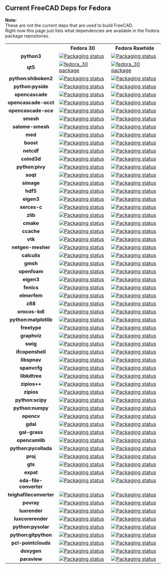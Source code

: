 ## Current FreeCAD Deps for Fedora ##
__Note:__  
These are not the current deps that are used to build FreeCAD.  
Right now this page just lists what dependencies are available in the Fedora package repositories.

<table>
  <tr>
    <th></th>
    <th>Fedora 30</th>
    <th>Fedora Rawhide</th>
  </tr>
  <tr>
    <td align="center"><b>python3</b></td>
    <td valign="top"><a href="https://repology.org/metapackage/python3/versions"><img src="https://repology.org/badge/version-for-repo/fedora_30/python3.svg?header=Fedora 30 python3" alt="Packaging status"></a>
    </td>
    <td valign="top"><a href="https://repology.org/metapackage/python3/versions"><img src="https://repology.org/badge/version-for-repo/fedora_rawhide/python3.svg?header=Fedora Rawhide python3" alt="Packaging status"></a>
    </td>
  </tr>
  <tr>
    <td align="center"><b>qt5</b></td>
    <td valign="top"><a href="https://repology.org/metapackage/qt5/versions"><img src="https://repology.org/badge/version-for-repo/fedora_30/qt5.svg?header=Qt5" alt="fedora_30 package"></a>
    </td>
    <td valign="top"><a href="https://repology.org/metapackage/qt5/versions"><img src="https://repology.org/badge/version-for-repo/fedora_rawhide/qt5.svg?header=Qt5 Fedora Rawhide" alt="fedora_30 package"></a>
    </td>
  </tr>
  <tr>
    <td align="center"><b>python:shiboken2</b></td>
    <td valign="top" ><a href="https://repology.org/metapackage/python:shiboken2/versions"><img src="https://repology.org/badge/version-for-repo/fedora_30/python:shiboken2.svg?header=python%3Ashiboken2" alt="Packaging status"></a>
    </td>
    <td valign="top"><a href="https://repology.org/metapackage/python:shiboken2/versions"><img src="https://repology.org/badge/version-for-repo/fedora_rawhide/python:shiboken2.svg?header=python%3Ashiboken2" alt="Packaging status"></a>
  </tr>
  <tr>
    <td align="center"><b>python:pyside</b></td>
    <td valign="top"><a href="https://repology.org/metapackage/python:pyside2/versions"><img src="https://repology.org/badge/version-for-repo/fedora_30/python:pyside2.svg?header=python%3Apyside2" alt="Packaging status"></a>
    </td>
    <td valign="top"><a href="https://repology.org/metapackage/python:pyside2/versions"><img src="https://repology.org/badge/version-for-repo/fedora_rawhide/python:pyside2.svg?header=python%3Apyside2" alt="Packaging status"></a>
    </td>
  </tr>
  <tr>
    <td align="center"><b>opencascade</b></td>
    <td valign="top"><a href="https://repology.org/metapackage/opencascade/versions">
      <img src="https://repology.org/badge/version-for-repo/fedora_30/opencascade.svg?header=Fedora 30 opencascade" alt="Packaging status"></a>
    </td>
    <td valign="top"><a href="https://repology.org/metapackage/opencascade/versions">
      <img src="https://repology.org/badge/version-for-repo/fedora_rawhide/opencascade.svg?header=Fedora Rawhide opencascade" alt="Packaging status"></a>
    </td>
  </tr>
  <tr>
    <td align="center"><b>opencascade-occt</b></td>
    <td valign="top"><a href="https://repology.org/metapackage/opencascade-occt/versions">
      <img src="https://repology.org/badge/version-for-repo/fedora_30/opencascade-oce.svg?header=Fedora 30 occt" alt="Packaging status"></a>
    </td>
    <td valign="top"><a href="https://repology.org/metapackage/opencascade-occt/versions">
      <img src="https://repology.org/badge/version-for-repo/fedora_rawhide/opencascade-oce.svg?header=Fedora Rawhide occt" alt="Packaging status"></a>
    </td>
  </tr>
  <tr>
    <td align="center"><b>opencascade-oce</b></td>
    <td valign="top"><a href="https://repology.org/metapackage/opencascade-oce/versions">
      <img src="https://repology.org/badge/version-for-repo/fedora_30/opencascade-oce.svg?header=Fedora 30 oce" alt="Packaging status"></a>
    </td>
    <td valign="top"><a href="https://repology.org/metapackage/opencascade-oce/versions">
      <img src="https://repology.org/badge/version-for-repo/fedora_rawhide/opencascade-oce.svg?header=Fedora Rawhide oce" alt="Packaging status"></a>
    </td>
  </tr>
  <tr>
    <td align="center"><b>smesh</b></td>
    <td valign="top"><a href="https://repology.org/metapackage/smesh/versions">
      <img src="https://repology.org/badge/version-for-repo/fedora_30/smesh.svg?header=Fedora 30 smesh" alt="Packaging status"></a>
    </td>
    <td valign="top"><a href="https://repology.org/metapackage/smesh/versions">
      <img src="https://repology.org/badge/version-for-repo/fedora_rawhide/smesh.svg?header=Fedora Rawhide smesh" alt="Packaging status"></a>
    </td>
  </tr>
  <tr>
    <td align="center"><b>salome-smesh</b></td>
    <td valign="top"><a href="https://repology.org/metapackage/salome-smesh/versions">
      <img src="https://repology.org/badge/version-for-repo/fedora_30/salomesmesh.svg?header=Fedora 30 salome-smesh" alt="Packaging status"></a>
    </td>
    <td valign="top"><a href="https://repology.org/metapackage/salome-smesh/versions">
      <img src="https://repology.org/badge/version-for-repo/fedora_rawhide/salome-smesh.svg?header=Fedora Rawhide salome-smesh" alt="Packaging status"></a>
    </td>
  </tr>
  <tr>
    <td align="center"><b>med</b></td>
    <td valign="top"><a href="https://repology.org/metapackage/med/versions">
      <img src="https://repology.org/badge/version-for-repo/fedora_30/med.svg?header=Fedora 30 med" alt="Packaging status"></a>
    </td>
    <td valign="top"><a href="https://repology.org/metapackage/med/versions">
      <img src="https://repology.org/badge/version-for-repo/fedora_rawhide/med.svg?header=Fedora Rawhide med" alt="Packaging status"></a>
    </td>
  </tr>
  <tr>
    <td align="center"><b>boost</b></td>
    <td valign="top"><a href="https://repology.org/metapackage/boost/versions">
      <img src="https://repology.org/badge/version-for-repo/fedora_30/boost.svg?header=Fedora 30 boost" alt="Packaging status"></a>
    </td>
    <td valign="top"><a href="https://repology.org/metapackage/boost/versions">
      <img src="https://repology.org/badge/version-for-repo/fedora_rawhide/boost.svg?header=Fedora Rawhide boost" alt="Packaging status"></a>
    </td>
  </tr>
  <tr>
   <td align="center"><b>netcdf</b></td>
   <td valign="top"><a href="https://repology.org/metapackage/netcdf/versions">
      <img src="https://repology.org/badge/version-for-repo/fedora_30/netcdf.svg?header=Fedora 30 netcdf" alt="Packaging status"></a>
    </td>
    <td valign="top"><a href="https://repology.org/metapackage/netcdf/versions">
      <img src="https://repology.org/badge/version-for-repo/fedora_rawhide/netcdf.svg?header=Fedora Rawhide netcdf" alt="Packaging status"></a>
    </td>
  </tr>
  <tr>
    <td align="center"><b>coind3d</b></td>
    <td valign="top"><a href="https://repology.org/metapackage/coin3d/versions">
      <img src="https://repology.org/badge/version-for-repo/fedora_30/coin3d.svg?header=Fedora 30 coin3d" alt="Packaging status"></a>
    </td>
    <td valign="top"><a href="https://repology.org/metapackage/coin3d/versions">
      <img src="https://repology.org/badge/version-for-repo/fedora_rawhide/coin3d.svg?header=Fedora Rawhide coin3d" alt="Packaging status"></a>
    </td>
  </tr>
  <tr>
     <td align="center"><b>python:pivy</b></td>
   <td valign="top"><a href="https://repology.org/metapackage/python:pivy/versions">
      <img src="https://repology.org/badge/version-for-repo/fedora_30/python:pivy.svg?header=Fedora 30 python%3pivy" alt="Packaging status"></a>
    </td>
    <td valign="top"><a href="https://repology.org/metapackage/python:pivy/versions">
      <img src="https://repology.org/badge/version-for-repo/fedora_rawhide/python:pivy.svg?header=Fedora Rawhide python%3pivy" alt="Packaging status"></a>
    </td>
  </tr>
  <tr>
    <td align="center"><b>soqt</b></td>
    <td valign="top"><a href="https://repology.org/metapackage/soqt/versions">
      <img src="https://repology.org/badge/version-for-repo/fedora_30/soqt.svg?header=Fedora 30 soqt" alt="Packaging status"></a>
    </td>
    <td valign="top"><a href="https://repology.org/metapackage/soqt/versions">
      <img src="https://repology.org/badge/version-for-repo/fedora_rawhide/soqt.svg?header=Fedora Rawhide soqt" alt="Packaging status"></a>
    </td>
  </tr>
  <tr>
    <td align="center"><b>simage</b></td>
    <td valign="top"><a href="https://repology.org/metapackage/simage/versions">
      <img src="https://repology.org/badge/version-for-repo/fedora_30/simage.svg?header=Fedora 30 simage" alt="Packaging status"></a>
    </td>
    <td valign="top"><a href="https://repology.org/metapackage/simage/versions">
      <img src="https://repology.org/badge/version-for-repo/fedora_rawhide/simage.svg?header=Fedora Rawhide simage" alt="Packaging status"></a>
    </td>
  </tr>
  <tr>
    <td align="center"><b>hdf5</b></td>
    <td valign="top"><a href="https://repology.org/metapackage/hdf5/versions">
      <img src="https://repology.org/badge/version-for-repo/fedora_30/hdf5.svg?header=Fedora 30 hdf5" alt="Packaging status"></a>
    </td>
    <td valign="top"><a href="https://repology.org/metapackage/hdf5/versions">
      <img src="https://repology.org/badge/version-for-repo/fedora_rawhide/hdf5.svg?header=Fedora Rawhide hdf5" alt="Packaging status"></a>
    </td>
  </tr>
  <tr>
    <td align="center"><b>eigen3</b></td>
    <td valign="top"><a href="https://repology.org/metapackage/eigen3/versions">
      <img src="https://repology.org/badge/version-for-repo/fedora_30/eigen3.svg?header=Fedora 30 eigen3" alt="Packaging status"></a>
    </td>
    <td valign="top"><a href="https://repology.org/metapackage/eigen3/versions">
      <img src="https://repology.org/badge/version-for-repo/fedora_rawhide/eigen3.svg?header=Fedora Rawhide eigen3" alt="Packaging status"></a>
    </td>
  </tr>
  <tr>
    <td align="center"><b>xerces-c</b></td>
    <td valign="top"><a href="https://repology.org/metapackage/xerces-c/versions">
      <img src="https://repology.org/badge/version-for-repo/fedora_30/xerces-c.svg?header=Fedora 30 xerces-c" alt="Packaging status"></a>
    </td>
    <td valign="top"><a href="https://repology.org/metapackage/xerces-c/versions">
      <img src="https://repology.org/badge/version-for-repo/fedora_rawhide/xerces-c.svg?header=Fedora Rawhide xerces-c" alt="Packaging status"></a>
    </td>
  </tr>
  <tr>
    <td align="center"><b>zlib</b></td>
    <td valign="top"><a href="https://repology.org/metapackage/zlib/versions">
      <img src="https://repology.org/badge/version-for-repo/fedora_30/zlib.svg?header=Fedora 30 zlib" alt="Packaging status"></a>
    </td>
    <td valign="top"><a href="https://repology.org/metapackage/zlib/versions">
      <img src="https://repology.org/badge/version-for-repo/fedora_rawhide/zlib.svg?header=Fedora Rawhide zlib" alt="Packaging status"></a>
    </td>
  </tr>
  <tr>
    <td align="center"><b>cmake</b></td>
    <td valign="top"><a href="https://repology.org/metapackage/cmake/versions">
      <img src="https://repology.org/badge/version-for-repo/fedora_30/cmake.svg?header=Fedora 30 cmake" alt="Packaging status"></a>
    </td>
    <td valign="top"><a href="https://repology.org/metapackage/cmake/versions">
      <img src="https://repology.org/badge/version-for-repo/fedora_rawhide/cmake.svg?header=Fedora Rawhide cmake" alt="Packaging status"></a>
    </td>
  </tr>
  <tr>
    <td align="center"><b>ccache</b></td>
    <td valign="top"><a href="https://repology.org/metapackage/ccache/versions">
      <img src="https://repology.org/badge/version-for-repo/fedora_30/ccache.svg?header=Fedora 30 ccache" alt="Packaging status"></a>
    </td>
    <td valign="top"><a href="https://repology.org/metapackage/ccache/versions">
      <img src="https://repology.org/badge/version-for-repo/fedora_rawhide/ccache.svg?header=Fedora Rawhide ccache" alt="Packaging status"></a>
    </td>
  </tr>
  <tr>
    <td align="center"><b>vtk</b></td>
    <td valign="top"><a href="https://repology.org/metapackage/vtk/versions">
      <img src="https://repology.org/badge/version-for-repo/fedora_30/vtk.svg?header=Fedora 30 vtk" alt="Packaging status"></a>
    </td>
    <td valign="top"><a href="https://repology.org/metapackage/vtk/versions">
      <img src="https://repology.org/badge/version-for-repo/fedora_rawhide/vtk.svg?header=Fedora Rawhide vtk" alt="Packaging status"></a>
    </td>
  </tr>
  <tr>
    <td align="center"><b>netgen-mesher</b></td>
    <td valign="top"><a href="https://repology.org/metapackage/netgen-mesher/versions">
      <img src="https://repology.org/badge/version-for-repo/fedora_30/netgen-mesher.svg?header=Fedora 30 netgen-mesher" alt="Packaging status"></a>
    </td>
    <td valign="top"><a href="https://repology.org/metapackage/netgen-mesher/versions">
      <img src="https://repology.org/badge/version-for-repo/fedora_rawhide/netgen-mesher.svg?header=Fedora Rawhide netgen-mesher" alt="Packaging status"></a>
    </td>
  </tr>
  <tr>
    <td align="center"><b>calculix</b></td>
    <td valign="top"><a href="https://repology.org/metapackage/calculix/versions">
      <img src="https://repology.org/badge/version-for-repo/fedora_30/calculix.svg?header=Fedora 30 calculix" alt="Packaging status"></a>
    </td>
    <td valign="top"><a href="https://repology.org/metapackage/calculix/versions">
      <img src="https://repology.org/badge/version-for-repo/fedora_rawhide/calculix.svg?header=Fedora Rawhide calculix" alt="Packaging status"></a>
    </td>
  </tr>
  <tr>
    <td align="center"><b>gmsh</b></td>
    <td valign="top"><a href="https://repology.org/metapackage/gmsh/versions">
      <img src="https://repology.org/badge/version-for-repo/fedora_30/gmsh.svg?header=Fedora 30 gmsh" alt="Packaging status"></a>
    </td>
    <td valign="top"><a href="https://repology.org/metapackage/gmsh/versions">
      <img src="https://repology.org/badge/version-for-repo/fedora_rawhide/gmsh.svg?header=Fedora Rawhide gmsh" alt="Packaging status"></a>
    </td>
  </tr>
  <tr>
    <td align="center"><b>openfoam</b></td>
    <td valign="top"><a href="https://repology.org/metapackage/openfoam/versions">
      <img src="https://repology.org/badge/version-for-repo/fedora_30/openfoam.svg?header=Fedora 30 openfoam" alt="Packaging status"></a>
    </td>
    <td valign="top"><a href="https://repology.org/metapackage/openfoam/versions">
      <img src="https://repology.org/badge/version-for-repo/fedora_rawhide/openfoam.svg?header=Fedora Rawhide openfoam" alt="Packaging status"></a>
    </td>
  </tr>
  <tr>
    <td align="center"><b>eigen3</b></td>
    <td valign="top"><a href="https://repology.org/metapackage/eigen3/versions">
      <img src="https://repology.org/badge/version-for-repo/fedora_30/eigen3.svg?header=Fedora 30 eigen3" alt="Packaging status"></a>
    </td>
    <td valign="top"><a href="https://repology.org/metapackage/eigen3/versions">
      <img src="https://repology.org/badge/version-for-repo/fedora_rawhide/eigen3.svg?header=Fedora Rawhide eigen3" alt="Packaging status"></a>
    </td>
  </tr>
  <tr>
    <td align="center"><b>fenics</b></td>
    <td valign="top"><a href="https://repology.org/metapackage/fenics/versions">
      <img src="https://repology.org/badge/version-for-repo/fedora_30/fenics.svg?header=Fedora 30 fenics" alt="Packaging status"></a>
    </td>
    <td valign="top"><a href="https://repology.org/metapackage/fenics/versions">
      <img src="https://repology.org/badge/version-for-repo/fedora_rawhide/fenics.svg?header=Fedora Rawhide fenics" alt="Packaging status"></a>
    </td>
  </tr>
  <tr>
    <td align="center"><b>elmerfem</b></td>
    <td valign="top"><a href="https://repology.org/metapackage/elmerfem/versions">
      <img src="https://repology.org/badge/version-for-repo/fedora_30/elmerfem.svg?header=Fedora 30 elmerfem" alt="Packaging status"></a>
    </td>
    <td valign="top"><a href="https://repology.org/metapackage/elmerfem/versions">
      <img src="https://repology.org/badge/version-for-repo/fedora_rawhide/elmerfem.svg?header=Fedora Rawhide elmerfem" alt="Packaging status"></a>
    </td>
  </tr>
  <tr>
    <td align="center"><b>z88</b></td>
    <td valign="top"><a href="https://repology.org/metapackage/z88/versions">
      <img src="https://repology.org/badge/version-for-repo/fedora_30/z88.svg?header=Fedora 30 z88" alt="Packaging status"></a>
    </td>
    <td valign="top"><a href="https://repology.org/metapackage/z88/versions">
      <img src="https://repology.org/badge/version-for-repo/fedora_rawhide/z88.svg?header=Fedora Rawhide z88" alt="Packaging status"></a>
    </td>
  </tr>
  <tr>
    <td align="center"><b>orocos-kdl</b></td>
    <td valign="top"><a href="https://repology.org/metapackage/orocos-kdl/versions">
      <img src="https://repology.org/badge/version-for-repo/fedora_30/orocos-kdl.svg?header=Fedora 30 orocos-kdl" alt="Packaging status"></a>
    </td>
    <td valign="top"><a href="https://repology.org/metapackage/orocos-kdl/versions">
      <img src="https://repology.org/badge/version-for-repo/fedora_rawhide/orocos-kdl.svg?header=Fedora Rawhide orocos-kdl" alt="Packaging status"></a>
    </td>
  </tr>
  <tr>
    <td align="center"><b>python:matplotlib</b></td>
    <td valign="top"><a href="https://repology.org/metapackage/python:matplotlib/versions">
      <img src="https://repology.org/badge/version-for-repo/fedora_30/python:matplotlib.svg?header=Fedora 30 matplotlib" alt="Packaging status"></a>
    </td>
    <td valign="top"><a href="https://repology.org/metapackage/python:matplotlib/versions">
      <img src="https://repology.org/badge/version-for-repo/fedora_rawhide/python:matplotlib.svg?header=Fedora Rawhide matplotlib" alt="Packaging status"></a>
    </td>
  </tr>
  <tr>
    <td align="center"><b>freetype</b></td>
    <td valign="top"><a href="https://repology.org/metapackage/freetype/versions">
      <img src="https://repology.org/badge/version-for-repo/fedora_30/freetype.svg?header=Fedora 30 freetype" alt="Packaging status"></a>
    </td>
    <td valign="top"><a href="https://repology.org/metapackage/freetype/versions">
      <img src="https://repology.org/badge/version-for-repo/fedora_rawhide/freetype.svg?header=Fedora Rawhide freetype" alt="Packaging status"></a>
    </td>
  </tr>
  <tr>
    <td align="center"><b>graphviz</b></td>
    <td valign="top"><a href="https://repology.org/metapackage/graphviz/versions">
      <img src="https://repology.org/badge/version-for-repo/fedora_30/graphviz.svg?header=Fedora 30 graphviz" alt="Packaging status"></a>
    </td>
    <td valign="top"><a href="https://repology.org/metapackage/graphviz/versions">
      <img src="https://repology.org/badge/version-for-repo/fedora_rawhide/graphviz.svg?header=Fedora Rawhide graphviz" alt="Packaging status"></a>
    </td>
  </tr>
  <tr>
    <td align="center"><b>swig</b></td>
    <td valign="top"><a href="https://repology.org/metapackage/swig/versions">
      <img src="https://repology.org/badge/version-for-repo/fedora_30/swig.svg?header=Fedora 30 swig" alt="Packaging status"></a>
    </td>
    <td valign="top"><a href="https://repology.org/metapackage/swig/versions">
      <img src="https://repology.org/badge/version-for-repo/fedora_rawhide/swig.svg?header=Fedora Rawhide swig" alt="Packaging status"></a>
    </td>
  </tr>
   <tr>
    <td align="center"><b>ifcopenshell</b></td>
    <td valign="top"><a href="https://repology.org/metapackage/ifcopenshell/versions">
      <img src="https://repology.org/badge/version-for-repo/fedora_30/ifcopenshell.svg?header=Fedora 30 ifcopenshell" alt="Packaging status"></a>
    </td>
    <td valign="top"><a href="https://repology.org/metapackage/ifcopenshell/versions">
      <img src="https://repology.org/badge/version-for-repo/fedora_rawhide/ifcopenshell.svg?header=Fedora Rawhide ifcopenshell" alt="Packaging status"></a>
    </td>
  </tr>
   <tr>
     <td align="center"><b>libspnav</b></td>
   <td valign="top"><a href="https://repology.org/metapackage/libspnav/versions">
      <img src="https://repology.org/badge/version-for-repo/fedora_30/libspnav.svg?header=Fedora 30 libspnav" alt="Packaging status"></a>
    </td>
    <td valign="top"><a href="https://repology.org/metapackage/libspnav/versions">
      <img src="https://repology.org/badge/version-for-repo/fedora_rawhide/libspnav.svg?header=Fedora Rawhide libspnav" alt="Packaging status"></a>
    </td>
  </tr>
   <tr>
    <td align="center"><b>spanvcfg</b></td>
    <td valign="top"><a href="https://repology.org/metapackage/spnavcfg/versions">
      <img src="https://repology.org/badge/version-for-repo/fedora_30/spnavcfg.svg?header=Fedora 30 spnavcfg" alt="Packaging status"></a>
    </td>
    <td valign="top"><a href="https://repology.org/metapackage/spnavcfg/versions">
      <img src="https://repology.org/badge/version-for-repo/fedora_rawhide/spnavcfg.svg?header=Fedora Rawhide spnavcfg" alt="Packaging status"></a>
    </td>
  </tr>
   <tr>
    <td align="center"><b>libkdtree</b></td>
    <td valign="top"><a href="https://repology.org/metapackage/libkdtree/versions">
      <img src="https://repology.org/badge/version-for-repo/fedora_30/libkdtree.svg?header=Fedora 30 libkdtree" alt="Packaging status"></a>
    </td>
    <td valign="top"><a href="https://repology.org/metapackage/libkdtree/versions">
      <img src="https://repology.org/badge/version-for-repo/fedora_rawhide/libkdtree.svg?header=Fedora Rawhide libkdtree" alt="Packaging status"></a>
    </td>
  </tr>
  <tr>
     <td align="center"><b>zipios++</b></td>
   <td valign="top"><a href="https://repology.org/metapackage/zipios%2B%2B/versions">
      <img src="https://repology.org/badge/version-for-repo/fedora_30/zipios%2B%2B.svg?header=Fedora 30 zipios%2B%2B" alt="Packaging status"></a>
    </td>
    <td valign="top"><a href="https://repology.org/metapackage/zipios%2B%2B/versions">
      <img src="https://repology.org/badge/version-for-repo/fedora_rawhide/zipios%2B%2B.svg?header=Fedora Rawhide zipios%2B%2B" alt="Packaging status"></a>
    </td>
  </tr>
  <tr>
    <td align="center"><b>zipios</b></td>
    <td valign="top"><a href="https://repology.org/metapackage/zipios/versions">
      <img src="https://repology.org/badge/version-for-repo/fedora_30/zipios.svg?header=Fedora 30 zipios" alt="Packaging status"></a>
    </td>
    <td valign="top"><a href="https://repology.org/metapackage/zipios/versions">
      <img src="https://repology.org/badge/version-for-repo/fedora_rawhide/zipios.svg?header=Fedora Rawhide zipios" alt="Packaging status"></a>
    </td>
  </tr>
  <tr>
    <td align="center"><b>python:scipy</b></td>
    <td valign="top"><a href="https://repology.org/metapackage/python:scipy/versions">
      <img src="https://repology.org/badge/version-for-repo/fedora_30/python:scipy.svg?header=Fedora 30 scipy" alt="Packaging status"></a>
    </td>
    <td valign="top"><a href="https://repology.org/metapackage/python:scipy/versions">
      <img src="https://repology.org/badge/version-for-repo/fedora_rawhide/python:scipy.svg?header=Fedora Rawhide scipy" alt="Packaging status"></a>
    </td>
  </tr>
  <tr>
    <td align="center"><b>python:numpy</b></td>
    <td valign="top"><a href="https://repology.org/metapackage/python:numpy/versions">
      <img src="https://repology.org/badge/version-for-repo/fedora_30/python:numpy.svg?header=Fedora 30 numpy" alt="Packaging status"></a>
    </td>
    <td valign="top"><a href="https://repology.org/metapackage/python:numpy/versions">
      <img src="https://repology.org/badge/version-for-repo/fedora_rawhide/python:numpy.svg?header=Fedora Rawhide numpy" alt="Packaging status"></a>
    </td>
  </tr>
  <tr>
    <td align="center"><b>opencv</b></td>
    <td valign="top"><a href="https://repology.org/metapackage/opencv/versions">
      <img src="https://repology.org/badge/version-for-repo/fedora_30/opencv.svg?header=Fedora 30 opencv" alt="Packaging status"></a>
    </td>
    <td valign="top"><a href="https://repology.org/metapackage/opencv/versions">
      <img src="https://repology.org/badge/version-for-repo/fedora_rawhide/opencv.svg?header=Fedora Rawhide opencv" alt="Packaging status"></a>
    </td>
  </tr>
  <tr>
    <td align="center"><b>gdal</b></td>
    <td valign="top"><a href="https://repology.org/metapackage/gdal/versions">
      <img src="https://repology.org/badge/version-for-repo/fedora_30/gdal.svg?header=Fedora 30 gdal" alt="Packaging status"></a>
    </td>
    <td valign="top"><a href="https://repology.org/metapackage/gdal/versions">
      <img src="https://repology.org/badge/version-for-repo/fedora_rawhide/gdal.svg?header=Fedora Rawhide gdal" alt="Packaging status"></a>
    </td>
  </tr>
  <tr>
    <td align="center"><b>gal-grass</b></td>
    <td valign="top"><a href="https://repology.org/metapackage/gdal-grass/versions">
      <img src="https://repology.org/badge/version-for-repo/fedora_30/gdal-grass.svg?header=Fedora 30 gdal-grass" alt="Packaging status"></a>
    </td>
    <td valign="top"><a href="https://repology.org/metapackage/gdal-grass/versions">
      <img src="https://repology.org/badge/version-for-repo/fedora_rawhide/gdal-grass.svg?header=Fedora Rawhide gdal-grass" alt="Packaging status"></a>
    </td>
  </tr>
  <tr>
    <td align="center"><b>opencamlib</b></td>
    <td valign="top"><a href="https://repology.org/metapackage/opencamlib/versions">
      <img src="https://repology.org/badge/version-for-repo/fedora_30/opencamlib.svg?header=Fedora 30 opencamlib" alt="Packaging status"></a>
    </td>
    <td valign="top"><a href="https://repology.org/metapackage/opencamlib/versions">
      <img src="https://repology.org/badge/version-for-repo/fedora_rawhide/opencamlib.svg?header=Fedora Rawhide opencamlib" alt="Packaging status"></a>
    </td>
  </tr>
  <tr>
     <td align="center"><b>python:pycollada</b></td>
   <td valign="top"><a href="https://repology.org/metapackage/python:pycollada/versions">
      <img src="https://repology.org/badge/version-for-repo/fedora_30/python:pycollada.svg?header=Fedora 30 pycollada" alt="Packaging status"></a>
    </td>
    <td valign="top"><a href="https://repology.org/metapackage/python:pycollada/versions">
      <img src="https://repology.org/badge/version-for-repo/fedora_rawhide/python:pycollada.svg?header=Fedora Rawhide pycollada" alt="Packaging status"></a>
    </td>
  </tr>
  <tr>
    <td align="center"><b>proj</b></td>
    <td valign="top"><a href="https://repology.org/metapackage/proj/versions">
      <img src="https://repology.org/badge/version-for-repo/fedora_30/proj.svg?header=Fedora 30 proj" alt="Packaging status"></a>
    </td>
    <td valign="top"><a href="https://repology.org/metapackage/proj/versions">
      <img src="https://repology.org/badge/version-for-repo/fedora_rawhide/proj.svg?header=Fedora Rawhide proj" alt="Packaging status"></a>
    </td>
  </tr>
  <tr>
    <td align="center"><b>gts</b></td>
    <td valign="top"><a href="https://repology.org/metapackage/gts/versions">
      <img src="https://repology.org/badge/version-for-repo/fedora_30/gts.svg?header=Fedora 30 gts" alt="Packaging status"></a>
    </td>
    <td valign="top"><a href="https://repology.org/metapackage/gts/versions">
      <img src="https://repology.org/badge/version-for-repo/fedora_rawhide/gts.svg?header=Fedora Rawhide gts" alt="Packaging status"></a>
    </td>
  </tr>
  <tr>
    <td align="center"><b>expat</b></td>
    <td valign="top"><a href="https://repology.org/metapackage/expat/versions">
      <img src="https://repology.org/badge/version-for-repo/fedora_30/expat.svg?header=Fedora 30 expat" alt="Packaging status"></a>
    </td>
    <td valign="top"><a href="https://repology.org/metapackage/expat/versions">
      <img src="https://repology.org/badge/version-for-repo/fedora_rawhide/expat.svg?header=Fedora Rawhide expat" alt="Packaging status"></a>
    </td>
  </tr>
  <tr>
    <td align="center"><b>oda-file-converter</b></td>
    <td valign="top"><a href="https://repology.org/metapackage/oda-file-converter/versions">
      <img src="https://repology.org/badge/version-for-repo/fedora_30/oda-file-converter.svg?header=Fedora 30 oda-file-converter" alt="Packaging status"></a>
    </td>
    <td valign="top"><a href="https://repology.org/metapackage/oda-file-converter/versions">
      <img src="https://repology.org/badge/version-for-repo/fedora_rawhide/oda-file-converter.svg?header=Fedora Rawhide oda-file-converter" alt="Packaging status"></a>
    </td>
  </tr>
  <tr>
    <td align="center"><b>teighafileconverter</b></td>
    <td valign="top"><a href="https://repology.org/metapackage/teighafileconverter/versions">
      <img src="https://repology.org/badge/version-for-repo/fedora_30/teighafileconverter.svg?header=Fedora 30 teighafileconverter" alt="Packaging status"></a>
    </td>
    <td valign="top"><a href="https://repology.org/metapackage/teighafileconverter/versions">
      <img src="https://repology.org/badge/version-for-repo/fedora_rawhide/teighafileconverter.svg?header=Fedora Rawhide teighafileconverter" alt="Packaging status"></a>
    </td>
  </tr>
  <tr>
    <td align="center"><b>povray</b></td>
    <td valign="top"><a href="https://repology.org/metapackage/povray/versions"><img src="https://repology.org/badge/version-for-repo/fedora_30/povray.svg?header=Fedora 30 povray" alt="Packaging status"></a>
    </td>
    <td valign="top"><a href="https://repology.org/metapackage/povray/versions"><img src="https://repology.org/badge/version-for-repo/fedora_rawhide/povray.svg?header=Fedora Rawhide povray" alt="Packaging status"></a>
    </td>
  </tr>
  <tr>
    <td align="center"><b>luxrender</b></td>
    <td valign="top"><a href="https://repology.org/metapackage/luxrender/versions"><img src="https://repology.org/badge/version-for-repo/fedora_30/luxrender.svg?header=Fedora 30 luxrender" alt="Packaging status"></a>
    </td>
    <td valign="top"><a href="https://repology.org/metapackage/luxrender/versions"><img src="https://repology.org/badge/version-for-repo/fedora_rawhide/luxrender.svg?header=Fedora Rawhide luxrender" alt="Packaging status"></a>
    </td>
  </tr>
  <tr>
    <td align="center"><b>luxcorerender</b></td>
    <td valign="top"><a href="https://repology.org/metapackage/luxcorerender/versions"><img src="https://repology.org/badge/version-for-repo/fedora_30/luxcorerender.svg?header=Fedora 30 luxcorerender" alt="Packaging status"></a>
    </td>
    <td valign="top"><a href="https://repology.org/metapackage/luxcorerender/versions"><img src="https://repology.org/badge/version-for-repo/fedora_rawhide/luxcorerender.svg?header=Fedora Rawhide luxcorerender" alt="Packaging status"></a>
    </td>
  </tr>
  <tr>
    <td align="center"><b>python:pysolar</b></td>
    <td valign="top"><a href="https://repology.org/metapackage/python:pysolar/versions"><img src="https://repology.org/badge/version-for-repo/fedora_30/python:pysolar.svg?header=Fedora 30 python%3Apysolar" alt="Packaging status"></a>
    </td>
    <td valign="top"><a href="https://repology.org/metapackage/python:pysolar/versions"><img src="https://repology.org/badge/version-for-repo/fedora_rawhide/python:pysolar.svg?header=Fedora Rawhide python%3Apysolar" alt="Packaging status"></a>
    </td>
  </tr>
  <tr>
    <td align="center"><b>python:gitpython</b></td>
    <td valign="top"><a href="https://repology.org/metapackage/python:gitpython/versions"><img src="https://repology.org/badge/version-for-repo/fedora_30/python:gitpython.svg?header=Fedora 30 python%3Agitpython" alt="Packaging status"></a>
    </td>
    <td valign="top"><a href="https://repology.org/metapackage/python:gitpython/versions"><img src="https://repology.org/badge/version-for-repo/fedora_rawhide/python:gitpython.svg?header=Fedora Rawhide python%3Agitpython" alt="Packaging status"></a>
    </td>
  </tr>
  <tr>
    <td align="center"><b>pcl-pointclouds</b></td>
    <td valign="top"><a href="https://repology.org/metapackage/pcl-pointclouds/versions"><img src="https://repology.org/badge/version-for-repo/fedora_30/pcl-pointclouds.svg?header=Fedora 30 pcl-pointclouds" alt="Packaging status"></a>
    </td>
    <td valign="top"><a href="https://repology.org/metapackage/pcl-pointclouds/versions"><img src="https://repology.org/badge/version-for-repo/fedora_rawhide/pcl-pointclouds.svg?header=Fedora Rawhide pcl-pointclouds" alt="Packaging status"></a>
    </td>
  </tr>
  <tr>
    <td align="center"><b>doxygen</b></td>
    <td valign="top"><a href="https://repology.org/metapackage/doxygen/versions"><img src="https://repology.org/badge/version-for-repo/fedora_30/doxygen.svg?header=Fedora 30 python%3Agitpython" alt="Packaging status"></a>
    </td>
    <td valign="top"><a href="https://repology.org/metapackage/doxygen/versions"><img src="https://repology.org/badge/version-for-repo/fedora_rawhide/doxygen.svg?header=Fedora Rawhide python%3Agitpython" alt="Packaging status"></a>
    </td>
  </tr>
  <tr>
    <td align="center"><b>paraview</b></td>
    <td valign="top"><a href="https://repology.org/metapackage/paraview/versions"><img src="https://repology.org/badge/version-for-repo/fedora_30/paraview.svg?header=Fedora 30 paraview" alt="Packaging status"></a>
    </td>
    <td valign="top"><a href="https://repology.org/metapackage/paraview/versions"><img src="https://repology.org/badge/version-for-repo/fedora_rawhide/paraview.svg?header=Fedora Rawhide paraview" alt="Packaging status"></a>
    </td>
  </tr>
</table>
